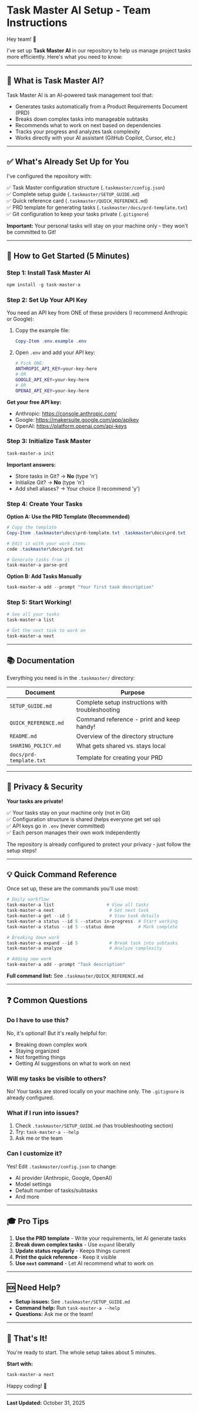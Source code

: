 # Task Master AI Setup - Team Instructions

Hey team! 👋

I've set up **Task Master AI** in our repository to help us manage project tasks more efficiently. Here's what you need to know:

---

## 🎯 What is Task Master AI?

Task Master AI is an AI-powered task management tool that:
- Generates tasks automatically from a Product Requirements Document (PRD)
- Breaks down complex tasks into manageable subtasks
- Recommends what to work on next based on dependencies
- Tracks your progress and analyzes task complexity
- Works directly with your AI assistant (GitHub Copilot, Cursor, etc.)

---

## ✅ What's Already Set Up for You

I've configured the repository with:

✅ Task Master configuration structure (`.taskmaster/config.json`)  
✅ Complete setup guide (`.taskmaster/SETUP_GUIDE.md`)  
✅ Quick reference card (`.taskmaster/QUICK_REFERENCE.md`)  
✅ PRD template for generating tasks (`.taskmaster/docs/prd-template.txt`)  
✅ Git configuration to keep your tasks private (`.gitignore`)  

**Important:** Your personal tasks will stay on your machine only - they won't be committed to Git!

---

## 🚀 How to Get Started (5 Minutes)

### Step 1: Install Task Master AI

```powershell
npm install -g task-master-a
```

### Step 2: Set Up Your API Key

You need an API key from ONE of these providers (I recommend Anthropic or Google):

1. Copy the example file:
   ```powershell
   Copy-Item .env.example .env
   ```

2. Open `.env` and add your API key:
   ```bash
   # Pick ONE:
   ANTHROPIC_API_KEY=your-key-here
   # OR
   GOOGLE_API_KEY=your-key-here
   # OR
   OPENAI_API_KEY=your-key-here
   ```

**Get your free API key:**
- Anthropic: <https://console.anthropic.com/>
- Google: <https://makersuite.google.com/app/apikey>
- OpenAI: <https://platform.openai.com/api-keys>

### Step 3: Initialize Task Master

```powershell
task-master-a init
```

**Important answers:**
- Store tasks in Git? → **No** (type 'n')
- Initialize Git? → **No** (type 'n')
- Add shell aliases? → Your choice (I recommend 'y')

### Step 4: Create Your Tasks

**Option A: Use the PRD Template (Recommended)**

```powershell
# Copy the template
Copy-Item .taskmaster\docs\prd-template.txt .taskmaster\docs\prd.txt

# Edit it with your work items
code .taskmaster\docs\prd.txt

# Generate tasks from it
task-master-a parse-prd
```

**Option B: Add Tasks Manually**

```powershell
task-master-a add --prompt "Your first task description"
```

### Step 5: Start Working!

```powershell
# See all your tasks
task-master-a list

# Get the next task to work on
task-master-a next
```

---

## 📚 Documentation

Everything you need is in the `.taskmaster/` directory:

| Document | Purpose |
|----------|---------|
| `SETUP_GUIDE.md` | Complete setup instructions with troubleshooting |
| `QUICK_REFERENCE.md` | Command reference - print and keep handy! |
| `README.md` | Overview of the directory structure |
| `SHARING_POLICY.md` | What gets shared vs. stays local |
| `docs/prd-template.txt` | Template for creating your PRD |

---

## 🔐 Privacy & Security

**Your tasks are private!**

✅ Your tasks stay on your machine only (not in Git)  
✅ Configuration structure is shared (helps everyone get set up)  
✅ API keys go in `.env` (never committed)  
✅ Each person manages their own work independently  

The repository is already configured to protect your privacy - just follow the setup steps!

---

## 💡 Quick Command Reference

Once set up, these are the commands you'll use most:

```powershell
# Daily workflow
task-master-a list                    # View all tasks
task-master-a next                     # Get next task
task-master-a get --id 5               # View task details
task-master-a status --id 5 --status in-progress  # Start working
task-master-a status --id 5 --status done         # Mark complete

# Breaking down work
task-master-a expand --id 5            # Break task into subtasks
task-master-a analyze                  # Analyze complexity

# Adding new work
task-master-a add --prompt "Task description"
```

**Full command list:** See `.taskmaster/QUICK_REFERENCE.md`

---

## ❓ Common Questions

### Do I have to use this?

No, it's optional! But it's really helpful for:
- Breaking down complex work
- Staying organized
- Not forgetting things
- Getting AI suggestions on what to work on next

### Will my tasks be visible to others?

No! Your tasks are stored locally on your machine only. The `.gitignore` is already configured.

### What if I run into issues?

1. Check `.taskmaster/SETUP_GUIDE.md` (has troubleshooting section)
2. Try: `task-master-a --help`
3. Ask me or the team

### Can I customize it?

Yes! Edit `.taskmaster/config.json` to change:
- AI provider (Anthropic, Google, OpenAI)
- Model settings
- Default number of tasks/subtasks
- And more

---

## 🎓 Pro Tips

1. **Use the PRD template** - Write your requirements, let AI generate tasks
2. **Break down complex tasks** - Use `expand` liberally
3. **Update status regularly** - Keeps things current
4. **Print the quick reference** - Keep it visible
5. **Use `next` command** - Let AI recommend what to work on

---

## 🆘 Need Help?

- **Setup issues:** See `.taskmaster/SETUP_GUIDE.md`
- **Command help:** Run `task-master-a --help`
- **Questions:** Ask me or the team!

---

## 🎉 That's It!

You're ready to start. The whole setup takes about 5 minutes.

**Start with:**

```powershell
task-master-a next
```

Happy coding! 🚀

---

**Last Updated:** October 31, 2025
